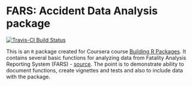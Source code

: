 # FARS: Accident Data Analysis package

[![Travis-CI Build Status](https://travis-ci.org/zkabat/fars.svg?branch=master)](https://travis-ci.org/zkabat/fars)

This is an `R` package created for Coursera course [Building R Packages](https://www.coursera.org/learn/r-packages/home). It contains several basic functions for analyzing data from Fatality Analysis Reporting System (FARS) - [source](http://www.nhtsa.gov/Data/Fatality-Analysis-Reporting-System-(FARS)). The point is to demonstrate ability to document functions, create vignettes and tests and also to include data with the package.
